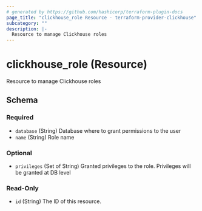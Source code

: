 ```yaml
---
# generated by https://github.com/hashicorp/terraform-plugin-docs
page_title: "clickhouse_role Resource - terraform-provider-clickhouse"
subcategory: ""
description: |-
  Resource to manage Clickhouse roles
---
```


# clickhouse_role (Resource)

Resource to manage Clickhouse roles



<!-- schema generated by tfplugindocs -->
## Schema

### Required

- `database` (String) Database where to grant permissions to the user
- `name` (String) Role name

### Optional

- `privileges` (Set of String) Granted privileges to the role. Privileges will be granted at DB level

### Read-Only

- `id` (String) The ID of this resource.


